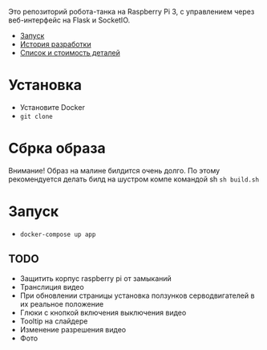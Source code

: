 Это репозиторий робота-танка на Raspberry Pi 3, с управлением через веб-интерфейс на Flask и SocketIO.

- [Запуск](#Запуск)
- [История разработки](./docs/index.md)
- [Список и стоимость деталей](https://docs.google.com/spreadsheets/d/1Ukt3rJ1fKwBE6TXDDFmFCdl11GmUvG5iqSfO8u2NnJY/edit?usp=sharing)


# Установка
- Установите Docker
- ```git clone```

# Сбрка образа
Внимание! Образ на малине билдится очень долго. По этому рекомендуется делать билд на шустром компе командой sh ```sh build.sh```

# Запуск
- ```docker-compose up app```


## TODO
- Защитить корпус raspberry pi от замыканий
- Транслиция видео
- При обновлении страницы установка ползунков серводвигателей в их реальное положение
- Глюки с кнопкой включения выключения видео
- Tooltip на слайдере
- Изменение разрешения видео
- Фото

